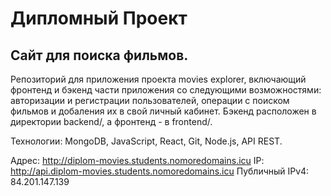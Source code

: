 # Дипломный Проект

## Сайт для поиска фильмов.

Репозиторий для приложения проекта movies explorer, включающий фронтенд и бэкенд части приложения со следующими возможностями: авторизации и регистрации пользователей, операции c поиском фильмов и добаления их в свой личный кабинет. Бэкенд расположен в директории backend/, а фронтенд - в frontend/.

Технологии: MongoDB, JavaScript, React, Git, Node.js, API REST.

Адрес: http://diplom-movies.students.nomoredomains.icu
IP: http://api.diplom-movies.students.nomoredomains.icu
Публичный IPv4: 84.201.147.139